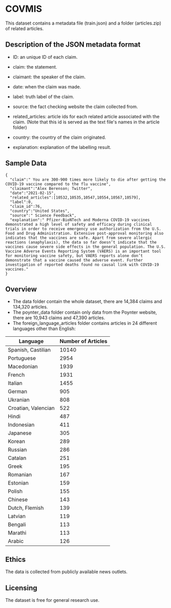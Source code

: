 # COVMIS

This dataset contains a metadata file (train.json) and a folder (articles.zip) of related articles. 


## Description of the JSON metadata format
- ID: an unique ID of each claim.
- claim: the statement.
- claimant: the speaker of the claim.
- date: when the claim was made.
- label: truth label of the claim.
- source: the fact checking website the claim collected from.
- related_articles: article ids for each related article associated with the claim. 
(Note that this id is served as the text file's names in the article folder)

- country: the country of the claim originated.
- explanation: explanation of the labelling result. 

## Sample Data
```
{
  "claim":" You are 300-900 times more likely to die after getting the COVID-19 vaccine compared to the flu vaccine",
  "claimant":"Alex Berenson; Twitter",
  "date":"2021-02-15",
  "related_articles":[10532,10535,10547,10554,10567,10579],
  "label":0,
  "claim_id":76,
  "country":"United States",
  "source":" Science Feedback",
  "explanation":" Pfizer-BioNTech and Moderna COVID-19 vaccines demonstrated a high level of safety and efficacy during clinical trials in order to receive emergency use authorization from the U.S. Food and Drug Administration. Extensive post-approval monitoring also indicates that the vaccines are safe. Apart from severe allergic reactions (anaphylaxis), the data so far doesn’t indicate that the vaccines cause severe side effects in the general population. The U.S. Vaccine Adverse Events Reporting System (VAERS) is an important tool for monitoring vaccine safety, but VAERS reports alone don’t demonstrate that a vaccine caused the adverse event. Further investigation of reported deaths found no causal link with COVID-19 vaccines."
}
```
## Overview
- The data folder contain the whole dataset, there are 14,384 claims and 134,320 articles.
- The poynter_data folder contain only data from the Poynter website, there are 10,943 claims and 47,390 articles.
- The foreign_language_articles folder contains articles in 24 different languages other than English:

| Language | Number of Articles |
| --- | --- |
| Spanish, Castilian | 10140 |
| Portuguese | 2954 |
| Macedonian | 1939 |
| French | 1931 |
| Italian | 1455 |
| German | 905 |
| Ukranian | 808 |
| Croatian, Valencian | 522 |
| Hindi | 487 |
| Indonesian | 411 |
| Japanese | 305 |
| Korean | 289 |
| Russian | 286 |
| Catalan | 251 |
| Greek | 195 |
| Romanian | 167 |
| Estonian | 159 |
| Polish | 155 |
| Chinese | 143 |
| Dutch, Flemish | 139 |
| Latvian | 119 |
| Bengali | 113 |
| Marathi | 113 |
| Arabic | 126 |

## Ethics
The data is collected from publicly available news outlets. 

## Licensing
The dataset is free for general research use.
